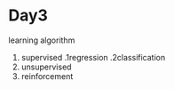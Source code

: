 Day3
==========
learning algorithm
1. supervised
.1regression 
.2classification
2. unsupervised
3. reinforcement
